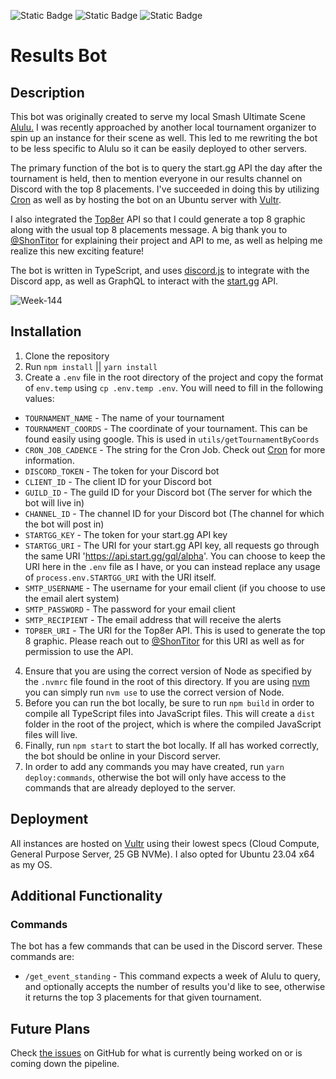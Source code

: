 ![Static Badge](https://img.shields.io/badge/Total%20Instances%20-%202%20-%20green)
![Static Badge](https://img.shields.io/badge/Test%20Coverage%20-%2083.98%25%20-%20blue)
![Static Badge](https://img.shields.io/badge/Congruent%20Users%20-%20%3E%20400%20-%20gold)

# Results Bot

## Description

This bot was originally created to serve my local Smash Ultimate Scene [Alulu.](https://www.start.gg/tournament/alulu-135/details) I was recently approached by another local tournament organizer to spin up an instance for their scene as well. This led to me rewriting the bot to be less specific to Alulu so it can be easily deployed to other servers.

The primary function of the bot is to query the start.gg API the day after the tournament is held, then to mention everyone in our results channel on Discord with the top 8 placements. I've succeeded in doing this by utilizing [Cron](https://www.npmjs.com/package/cron) as well as by hosting the bot on an Ubuntu server with [Vultr](https://www.vultr.com/).

I also integrated the [Top8er](https://github.com/ShonTitor/Top8er) API so that I could generate a top 8 graphic along with the usual top 8 placements message. A big thank you to [@ShonTitor](https://github.com/ShonTitor) for explaining their project and API to me, as well as helping me realize this new exciting feature!

The bot is written in TypeScript, and uses [discord.js](https://discord.js.org/#/) to integrate with the Discord app, as well as GraphQL to interact with the [start.gg](https://developer.start.gg) API.

![Week-144](/../screenshots/screenshots/week-144.png?raw=true 'Week 144 Results')

## Installation

1. Clone the repository
2. Run `npm install` || `yarn install`
3. Create a `.env` file in the root directory of the project and copy the format of `env.temp` using `cp .env.temp .env`. You will need to fill in the following values:

- `TOURNAMENT_NAME` - The name of your tournament
- `TOURNAMENT_COORDS` - The coordinate of your tournament. This can be found easily using google. This is used in `utils/getTournamentByCoords`
- `CRON_JOB_CADENCE` - The string for the Cron Job. Check out [Cron](https://www.npmjs.com/package/cron) for more information.
- `DISCORD_TOKEN` - The token for your Discord bot
- `CLIENT_ID` - The client ID for your Discord bot
- `GUILD_ID` - The guild ID for your Discord bot (The server for which the bot will live in)
- `CHANNEL_ID` - The channel ID for your Discord bot (The channel for which the bot will post in)
- `STARTGG_KEY` - The token for your start.gg API key
- `STARTGG_URI` - The URI for your start.gg API key, all requests go through the same URI 'https://api.start.gg/gql/alpha'. You can choose to keep the URI here in the `.env` file as I have, or you can instead replace any usage of `process.env.STARTGG_URI` with the URI itself.
- `SMTP_USERNAME` - The username for your email client (if you choose to use the email alert system)
- `SMTP_PASSWORD` - The password for your email client
- `SMTP_RECIPIENT` - The email address that will receive the alerts
- `TOP8ER_URI` - The URI for the Top8er API. This is used to generate the top 8 graphic. Please reach out to [@ShonTitor](https://github.com/ShonTitor) for this URI as well as for permission to use the API.

4. Ensure that you are using the correct version of Node as specified by the `.nvmrc` file found in the root of this directory. If you are using [nvm](https://github.com/nvm-sh/nvm) you can simply run `nvm use` to use the correct version of Node.
5. Before you can run the bot locally, be sure to run `npm build` in order to compile all TypeScript files into JavaScript files. This will create a `dist` folder in the root of the project, which is where the compiled JavaScript files will live.
6. Finally, run `npm start` to start the bot locally. If all has worked correctly, the bot should be online in your Discord server.
7. In order to add any commands you may have created, run `yarn deploy:commands`, otherwise the bot will only have access to the commands that are already deployed to the server.

## Deployment

All instances are hosted on [Vultr](https://www.vultr.com/) using their lowest specs (Cloud Compute, General Purpose Server, 25 GB NVMe). I also opted for Ubuntu 23.04 x64 as my OS.

## Additional Functionality

### Commands

The bot has a few commands that can be used in the Discord server. These commands are:

- `/get_event_standing` - This command expects a week of Alulu to query, and optionally accepts the number of results you'd like to see, otherwise it returns the top 3 placements for that given tournament.

## Future Plans

Check [the issues](https://github.com/jamespericles/Result-Bot/issues) on GitHub for what is currently being worked on or is coming down the pipeline.
